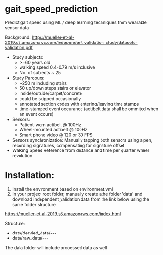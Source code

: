 
# gait_speed_prediction
Predict gait speed using ML / deep learning techniques from wearable sensor data

Background:
https://mueller-et-al-2019.s3.amazonaws.com/independent_validation_study/datasets-validation.pdf
* Study subjects: 
    * \>=60 years old
    * walking speed 0.4-0.79 m/s inclusive
    * No. of subjects ~ 25
* Study Parcours:
    * \~250 m including stairs
    * 50 up/down steps stairs or elevator
    * inside/outside/carpet/concrete
    * could be skipped occasionally 
    * annotated section codes with entering/leaving time stamps 
    * time-stamped event occurance (actibelt data shall be ommited when an event occurs)
* Sensors:
    * Patient-worn actibelt @ 100Hz 
    * Wheel-mounted actibelt @ 100Hz
    * Smart phone video @ 120 or 30 FPS
* Sensors synchronization: Manually tapping both sensors using a pen, recording signatures, compensating for signature offset
* Walking Speed Reference from distance and time per quarter wheel revolution 




# Installation:
1. Install the environment based on environment.yml
2. In your project root folder, manually create athe folder 'data' and download independent_validation data from the link below using the same folder structure

https://mueller-et-al-2019.s3.amazonaws.com/index.html

Structure:
* data/dervied_data/---
* data/raw_data/---

The data folder will include prcoessed data as well 



